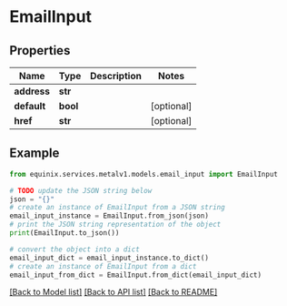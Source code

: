 # EmailInput


## Properties

Name | Type | Description | Notes
------------ | ------------- | ------------- | -------------
**address** | **str** |  | 
**default** | **bool** |  | [optional] 
**href** | **str** |  | [optional] 

## Example

```python
from equinix.services.metalv1.models.email_input import EmailInput

# TODO update the JSON string below
json = "{}"
# create an instance of EmailInput from a JSON string
email_input_instance = EmailInput.from_json(json)
# print the JSON string representation of the object
print(EmailInput.to_json())

# convert the object into a dict
email_input_dict = email_input_instance.to_dict()
# create an instance of EmailInput from a dict
email_input_from_dict = EmailInput.from_dict(email_input_dict)
```
[[Back to Model list]](../README.md#documentation-for-models) [[Back to API list]](../README.md#documentation-for-api-endpoints) [[Back to README]](../README.md)


